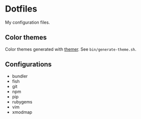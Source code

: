 # Dotfiles

My configuration files.

## Color themes

Color themes generated with [themer](https://github.com/mjswensen/themer). See `bin/generate-theme.sh`.

## Configurations

* bundler
* fish
* git
* npm
* pip
* rubygems
* vim
* xmodmap
